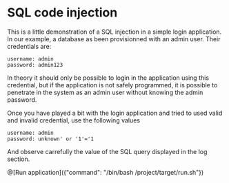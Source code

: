 # SQL code injection

This is a little demonstration of a SQL injection in a simple login application. In our example, a database as been provisionned with an admin user. Their credentials are:
```
username: admin
password: admin123
```

In theory it should only be possible to login in the application using this credential, but if the application is not safely programmed, it is possible to penetrate in the system as an admin user without knowing the admin password.

Once you have played a bit with the login application and tried to used valid and invalid credential, use the following values

```
username: admin
password: unknown' or '1'='1
```

And observe carrefully the value of the SQL query displayed in the log section.

@[Run application]({"command": "/bin/bash /project/target/run.sh"})
